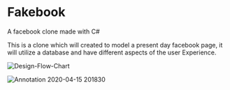 # Fakebook
A facebook clone made with C#



This is a clone which will created to model a present day facebook page, it will utilize a database and have different aspects of the user Experience.

![Design-Flow-Chart](https://user-images.githubusercontent.com/61753398/79386508-3f975580-7f38-11ea-8ade-c9b5d34ec1b2.png)

![Annotation 2020-04-15 201830](https://user-images.githubusercontent.com/61753398/79401888-4e8e0000-7f58-11ea-88df-96861edea854.png)

